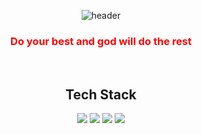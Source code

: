 <div align="center">
  
  ![header](https://capsule-render.vercel.app/api?type=waving&height=200&text=9th&desc=TaeHun%20Gu&fontColor=fff&color=F2622E&fontAlignY=30&descSize=20&descAlignY=55)
</div>

<div align="center" style="color: red;">
  
  ### Do your best and god will do the rest
</div>

<br/>

<!-- 
<div align="center">
  
  [![Hits](https://hits.seeyoufarm.com/api/count/incr/badge.svg?url=https%3A%2F%2Fgithub.com%2F9thxg&count_bg=%2300FFDA&title_bg=%23555555&icon=&icon_color=%23E7E7E7&title=hits&edge_flat=false)](https://hits.seeyoufarm.com)
</div>
-->

<div align="center">
  
  ## Tech Stack
</div>
<div align="center">
  <img src="https://img.shields.io/badge/React.js-61DAFB?style=for-the-badge&logo=react&logoColor=white">
  <img src="https://img.shields.io/badge/JavaScript-F7DF1E?style=for-the-badge&logo=javascript&logoColor=white">
  <img src="https://img.shields.io/badge/HTML5-E34F26?style=for-the-badge&logo=HTML5&logoColor=white">
  <img src="https://img.shields.io/badge/CSS3-1572B6?style=for-the-badge&logo=CSS3&logoColor=white">
</div>

<br/>

<!--
<div align="center">
  
  ## Sub Tech Stack
</div>
<div align="center">
  <img src="https://img.shields.io/badge/Sass-CC6699?style=for-the-badge&logo=Sass&logoColor=white">
  <img src="https://img.shields.io/badge/Node.js-339933?style=for-the-badge&logo=Node.js&logoColor=white">
  <img src="https://img.shields.io/badge/MariaDB-003545?style=for-the-badge&logo=MariaDB&logoColor=white">
  <img src="https://img.shields.io/badge/Expo-000020?style=for-the-badge&logo=Expo&logoColor=white">
</div>

<br/>

<div align="center">
  
  ## etc.
</div>
<div align="center">
  <img src="https://img.shields.io/badge/Three.js-000000?style=for-the-badge&logo=Three.js&logoColor=white">
  
  <img src="https://img.shields.io/badge/Adobe XD-ff61f6?style=for-the-badge&logo=Adobe XD&logoColor=white">
  <img src="https://img.shields.io/badge/Adobe Photoshop-31abff?style=for-the-badge&logo=Adobe Photoshop&logoColor=white">
  <img src="https://img.shields.io/badge/Adobe Illustrator-ff9a00?style=for-the-badge&logo=Adobe Illustrator&logoColor=white">
  <img src="https://img.shields.io/badge/Adobe Premiere Pro-9999ff?style=for-the-badge&logo=Adobe Premiere Pro&logoColor=white">
  <img src="https://img.shields.io/badge/Adobe After Effects-9999ff?style=for-the-badge&logo=Adobe After Effects&logoColor=white">
  <img src="https://img.shields.io/badge/Cinema 4D-011a6a?style=for-the-badge&logo=Cinema 4D&logoColor=white">

  <img src="https://img.shields.io/badge/C-a8b9cc?style=for-the-badge&logo=C&logoColor=white">
  <img src="https://img.shields.io/badge/C++-00599c?style=for-the-badge&logo=C++&logoColor=white">
  <img src="https://img.shields.io/badge/Electron-47848f?style=for-the-badge&logo=Electron&logoColor=white">
  <img src="https://img.shields.io/badge/Git-f05032?style=for-the-badge&logo=Git&logoColor=white">
  <img src="https://img.shields.io/badge/GitHub-181717?style=for-the-badge&logo=GitHub&logoColor=white">
  <img src="https://img.shields.io/badge/MarkDown-000000?style=for-the-badge&logo=MarkDown&logoColor=white">
  <img src="https://img.shields.io/badge/Okta-007dc1?style=for-the-badge&logo=Okta&logoColor=white">
  <img src="https://img.shields.io/badge/Python-3776AB?style=for-the-badge&logo=Python&logoColor=white">
  <img src="https://img.shields.io/badge/Python-3776AB?style=for-the-badge&logo=Python&logoColor=white">
  <img src="https://img.shields.io/badge/Recoil-3578e5?style=for-the-badge&logo=Recoil&logoColor=white">
  <img src="https://img.shields.io/badge/TypeScript-3178c6?style=for-the-badge&logo=TypeScript&logoColor=white">
</div>
-->

<!--
<hr/>
<br/>

<div align="center">
  
  [![Top Langs](https://github-readme-stats.vercel.app/api/top-langs/?username=9thxg&layout=compact)](https://github.com/9thxg/github-readme-stats)
</div>

<div align="center">
  
  [![9thxg's GitHub stats](https://github-readme-stats.vercel.app/api?username=9thxg)](https://github.com/9thxg)
</div>
-->

<!--
**9thxg/9thxg** is a ✨ _special_ ✨ repository because its `README.md` (this file) appears on your GitHub profile.

Here are some ideas to get you started:

- 🔭 I’m currently working on ...
- 🌱 I’m currently learning ...
- 👯 I’m looking to collaborate on ...
- 🤔 I’m looking for help with ...
- 💬 Ask me about ...
- 📫 How to reach me: ...
- 😄 Pronouns: ...
- ⚡ Fun fact: ...
-->

